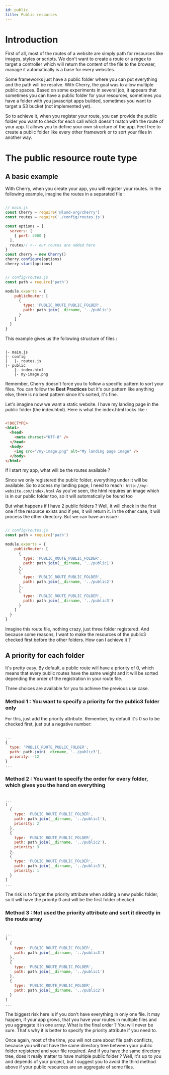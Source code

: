 ```yaml
---
id: public
title: Public resources
---
```


# Introduction

First of all, most of the routes of a website are simply path for resources like images, styles or scripts. We don't want to create a route or a regex to target a controller which will return the content of the file to the browser, manage it automatically is a base for every websites.

Some frameworks just have a public folder where you can put everything and the path will be resolve. With Cherry, the goal was to allow multiple public spaces. Based on some experiments in several job, it appears that sometimes you can have a public folder for your resources, sometimes you have a folder with you javascript apps builded, sometimes you want to target a S3 bucket (not implemented yet).

So to achieve it, when you register your route, you can provide the public folder you want to check for each call which doesn't match with the route of your app. It allows you to define your own structure of the app. Feel free to create a public folder like every other framework or to sort your files in another way.

# The public resource route type

## A basic example

With Cherry, when you create your app, you will register your routes. In the following example, imagine the routes in a separated file :

```javascript

// main.js
const Cherry = require('@lund-org/cherry')
const routes = require('./config/routes.js')

const options = {
  servers: [
    { port: 3000 }
  ],
  routes// <-- our routes are added here
}
const cherry = new Cherry()
cherry.configure(options)
cherry.start(options)

```

```javascript

// config/routes.js
const path = require('path')

module.exports = {
    publicRouter: [
      {
        type: 'PUBLIC_ROUTE_PUBLIC_FOLDER',
        path: path.join(__dirname, '../public')
      }
    ]
  }
}

```

This example gives us the following structure of files :
```

|- main.js
|- config
|   |- routes.js
|- public
    |- index.html
    |- my-image.png

```

Remember, Cherry doesn't force you to follow a specific pattern to sort your files. You can follow the **Best Practices** but it's our pattern like anything else, there is no best pattern since it's sorted, it's fine.

Let's imagine now we want a static website. I have my landing page in the public folder (the index.html). Here is what the index.html looks like :

```html

<!DOCTYPE>
<html>
  <head>
    <meta charset="UTF-8" />
  </head>
  <body>
    <img src="/my-image.png" alt="My landing page image" />
  </body>
</html>

```

If I start my app, what will be the routes available ?

Since we only registered the public folder, everything under it will be available. So to access my landing page, I need to reach : `http://my-website.com/index.html`
As you've seen, the html requires an image which is in our public folder too, so it will automatically be found too

But what happens if I have 2 public folders ? Well, it will check in the first one if the resource exists and if yes, it will return it. In the other case, it will process the other directory. But we can have an issue :

```javascript

// config/routes.js
const path = require('path')

module.exports = {
    publicRouter: [
      {
        type: 'PUBLIC_ROUTE_PUBLIC_FOLDER',
        path: path.join(__dirname, '../public1')
      },
      {
        type: 'PUBLIC_ROUTE_PUBLIC_FOLDER',
        path: path.join(__dirname, '../public2')
      },
      {
        type: 'PUBLIC_ROUTE_PUBLIC_FOLDER',
        path: path.join(__dirname, '../public3')
      }
    ]
  }
}

```

Imagine this route file, nothing crazy, just three folder registered. And because some reasons, I want to make the resources of the public3 checked first before the other folders. How can I achieve it ?

## A priority for each folder

It's pretty easy. By default, a public route will have a priority of 0, which means that every public routes have the same weight and it will be sorted depending the order of the registration in your route file.

Three choices are available for you to achieve the previous use case.


### Method 1 : You want to specify a priority for the public3 folder only

For this, just add the priority attribute. Remember, by default it's 0 so to be checked first, just put a negative number:

```javascript

...
{
  type: 'PUBLIC_ROUTE_PUBLIC_FOLDER',
  path: path.join(__dirname, '../public3'),
  priority: -12
}
...

```

### Method 2 : You want to specify the order for every folder, which gives you the hand on everything


```javascript

...
[
  {
    type: 'PUBLIC_ROUTE_PUBLIC_FOLDER',
    path: path.join(__dirname, '../public1'),
    priority: 2
  },
  {
    type: 'PUBLIC_ROUTE_PUBLIC_FOLDER',
    path: path.join(__dirname, '../public2'),
    priority: 3
  },
  {
    type: 'PUBLIC_ROUTE_PUBLIC_FOLDER',
    path: path.join(__dirname, '../public3'),
    priority: 1
  }
]
...

```

The risk is to forget the priority attribute when adding a new public folder, so it will have the priority 0 and will be the first folder checked.

### Method 3 : Not used the priority attribute and sort it directly in the route array


```javascript

...
[
  {
    type: 'PUBLIC_ROUTE_PUBLIC_FOLDER',
    path: path.join(__dirname, '../public3')
  },
  {
    type: 'PUBLIC_ROUTE_PUBLIC_FOLDER',
    path: path.join(__dirname, '../public1')
  },
  {
    type: 'PUBLIC_ROUTE_PUBLIC_FOLDER',
    path: path.join(__dirname, '../public2')
  }
]
...

```

The biggest risk here is if you don't have everything in only one file. It may happen, if your app grows, that you have your routes in multiple files and you aggregate it in one array. What is the final order ? You will never be sure. That's why it is better to specify the priority attribute if you need to.


Once again, most of the time, you will not care about file path conflicts, because you will not have the same directory tree between your public folder registered and your file required. And if you have the same directory tree, does it really matter to have multiple public folder ? Well, it's up to you and depends of your project, but I suggest you to avoid the third method above if your public resources are an aggregate of some files.

